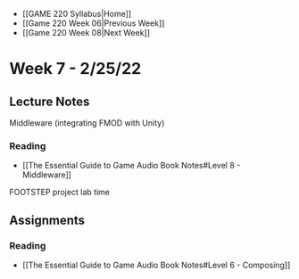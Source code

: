 - [[GAME 220 Syllabus|Home]]
- [[Game 220 Week 06|Previous Week]]
- [[Game 220 Week 08|Next Week]]

# Week 7 - 2/25/22

## Lecture Notes
Middleware (integrating FMOD with Unity)

### Reading 
- [[The Essential Guide to Game Audio Book Notes#Level 8 - Middleware]]

FOOTSTEP project lab time

## Assignments
### Reading
- [[The Essential Guide to Game Audio Book Notes#Level 6 - Composing]]
